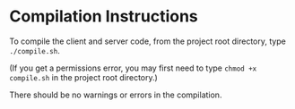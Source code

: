 # Compilation Instructions

To compile the client and server code, from the project root directory, type `./compile.sh`.

(If you get a permissions error, you may first need to type `chmod +x compile.sh` in the project root directory.)

There should be no warnings or errors in the compilation.
